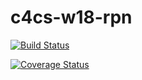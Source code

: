 # c4cs-w18-rpn

[![Build Status](https://travis-ci.org/esolarz/c4cs-w18-rpn.svg?branch=master)](https://travis-ci.org/esolarz/c4cs-w18-rpn)

[![Coverage Status](https://coveralls.io/repos/github/esolarz/c4cs-w18-rpn/badge.svg?branch=master)](https://coveralls.io/github/esolarz/c4cs-w18-rpn?branch=master)
